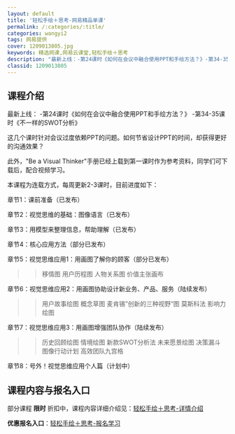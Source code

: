 ```yaml
---
layout: default
title: '轻松手绘＋思考-网易精品单课'
permalink: /:categories/:title/
categories: wangyi2
tags: 网易提供
cover: 1209013805.jpg
keywords: 精选网课,网易云课堂,轻松手绘＋思考
description: "最新上线：-第24课时《如何在会议中融合使用PPT和手绘方法？》-第34-35课时《不一样的SWOT分析》这几个课时针对会议过度依赖PPT的问题。如何节省设计PPT的时间，却获得更好的沟通效"
classid: 1209013805
---
```


## 课程介绍

最新上线：
-第24课时《如何在会议中融合使用PPT和手绘方法？》
-第34-35课时《不一样的SWOT分析》

这几个课时针对会议过度依赖PPT的问题。如何节省设计PPT的时间，却获得更好的沟通效果？

此外，"Be a Visual Thinker"手册已经上载到第一课时作为参考资料，同学们可下载后，配合视频学习。


本课程为连载方式，每周更新2-3课时，目前进度如下：

章节1：课前准备（已发布）

章节2：视觉思维的基础：图像语言（已发布）

章节3：用模型来整理信息，帮助理解（已发布）

章节4：核心应用方法（部分已发布）

章节5：视觉思维应用1：用画图了解你的顾客（部分已发布）
>> 移情图
>> 用户历程图
>> 人物关系图
>> 价值主张画布

章节6：视觉思维应用2：用画图协助设计新业务、产品、服务（陆续发布）
>> 用户故事绘图
>> 概念草图
>> 麦肯锡”创新的三种视野“图
>> 莫斯科法
>> 影响力绘图

章节7：视觉思维应用3：用画图增强团队协作（陆续发布）
>> 历史回顾绘图
>> 情境绘图
>> 新款SWOT分析法
>> 未来愿景绘图
>> 决策漏斗
>> 图像行动计划
>> 高效团队九宫格

章节8：号外！视觉思维应用个人篇（计划中）

## 课程内容与报名入口

部分课程 **限时** 折扣中，课程内容详细介绍见：[轻松手绘＋思考-详情介绍](https://study.163.com/course/introduction/1209013805.htm?share=1&shareId=1025206652&utm_campaign=share&utm_medium=iphoneShare&utm_source=&utm_u=1025206652)

**优惠报名入口**：[轻松手绘＋思考-报名学习](https://study.163.com/course/introduction/1209013805.htm?share=1&shareId=1025206652&utm_campaign=share&utm_medium=iphoneShare&utm_source=&utm_u=1025206652)

